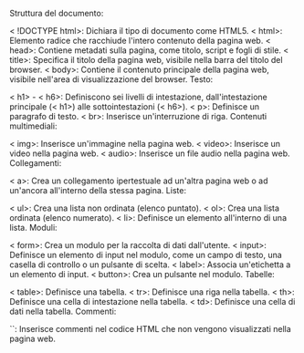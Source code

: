 <!-- @format -->

Struttura del documento:

< !DOCTYPE html>: Dichiara il tipo di documento come HTML5.
< html>: Elemento radice che racchiude l'intero contenuto della pagina web.
< head>: Contiene metadati sulla pagina, come titolo, script e fogli di stile.
< title>: Specifica il titolo della pagina web, visibile nella barra del titolo del browser.
< body>: Contiene il contenuto principale della pagina web, visibile nell'area di visualizzazione del browser.
Testo:

< h1> - < h6>: Definiscono sei livelli di intestazione, dall'intestazione principale (< h1>) alle sottointestazioni (< h6>).
< p>: Definisce un paragrafo di testo.
< br>: Inserisce un'interruzione di riga.
Contenuti multimediali:

< img>: Inserisce un'immagine nella pagina web.
< video>: Inserisce un video nella pagina web.
< audio>: Inserisce un file audio nella pagina web.
Collegamenti:

< a>: Crea un collegamento ipertestuale ad un'altra pagina web o ad un'ancora all'interno della stessa pagina.
Liste:

< ul>: Crea una lista non ordinata (elenco puntato).
< ol>: Crea una lista ordinata (elenco numerato).
< li>: Definisce un elemento all'interno di una lista.
Moduli:

< form>: Crea un modulo per la raccolta di dati dall'utente.
< input>: Definisce un elemento di input nel modulo, come un campo di testo, una casella di controllo o un pulsante di scelta.
< label>: Associa un'etichetta a un elemento di input.
< button>: Crea un pulsante nel modulo.
Tabelle:

< table>: Definisce una tabella.
< tr>: Definisce una riga nella tabella.
< th>: Definisce una cella di intestazione nella tabella.
< td>: Definisce una cella di dati nella tabella.
Commenti:

``: Inserisce commenti nel codice HTML che non vengono visualizzati nella pagina web.
